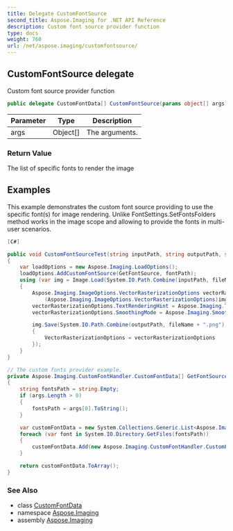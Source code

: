 ```yaml
---
title: Delegate CustomFontSource
second_title: Aspose.Imaging for .NET API Reference
description: Custom font source provider function
type: docs
weight: 760
url: /net/aspose.imaging/customfontsource/
---
```

## CustomFontSource delegate

Custom font source provider function

```csharp
public delegate CustomFontData[] CustomFontSource(params object[] args);
```

| Parameter | Type | Description |
| --- | --- | --- |
| args | Object[] | The arguments. |

### Return Value

The list of specific fonts to render the image

## Examples

This example demonstrates the custom font source providing to use the specific font(s) for image rendering. Unlike FontSettings.SetFontsFolders method works in the image scope and allowing to provide the fonts in multi-user scenarios.

```csharp
[C#]

public void CustomFontSourceTest(string inputPath, string outputPath, string fileName, string fontPath)
{
    var loadOptions = new Aspose.Imaging.LoadOptions();
    loadOptions.AddCustomFontSource(GetFontSource, fontPath);
    using (var img = Image.Load(System.IO.Path.Combine(inputPath, fileName), loadOptions))
    {
        Aspose.Imaging.ImageOptions.VectorRasterizationOptions vectorRasterizationOptions =
            (Aspose.Imaging.ImageOptions.VectorRasterizationOptions)img.GetDefaultOptions(new object[] { Color.White, img.Width, img.Height });
        vectorRasterizationOptions.TextRenderingHint = Aspose.Imaging.TextRenderingHint.SingleBitPerPixel;
        vectorRasterizationOptions.SmoothingMode = Aspose.Imaging.SmoothingMode.None;

        img.Save(System.IO.Path.Combine(outputPath, fileName + ".png"), new Aspose.Imaging.ImageOptions.PngOptions
        {
            VectorRasterizationOptions = vectorRasterizationOptions
        });
    }
}

// The custom fonts provider example. 
private Aspose.Imaging.CustomFontHandler.CustomFontData[] GetFontSource(params object[] args)
{
    string fontsPath = string.Empty;
    if (args.Length > 0)
    {
        fontsPath = args[0].ToString();
    }

    var customFontData = new System.Collections.Generic.List<Aspose.Imaging.CustomFontHandler.CustomFontData>();
    foreach (var font in System.IO.Directory.GetFiles(fontsPath))
    {
        customFontData.Add(new Aspose.Imaging.CustomFontHandler.CustomFontData(Path.GetFileNameWithoutExtension(font), System.IO.File.ReadAllBytes(font)));
    }

    return customFontData.ToArray();
}
```

### See Also

* class [CustomFontData](../../aspose.imaging.customfonthandler/customfontdata/)
* namespace [Aspose.Imaging](../../aspose.imaging/)
* assembly [Aspose.Imaging](../../)


